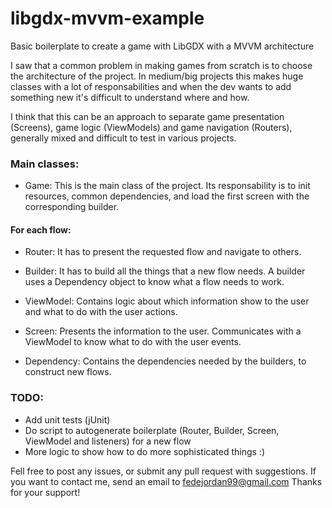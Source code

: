 # libgdx-mvvm-example
Basic boilerplate to create a game with LibGDX with a MVVM architecture

I saw that a common problem in making games from scratch is to choose the architecture of the project. 
In medium/big projects this makes huge classes with a lot of responsabilities and when the dev wants to add something new it's difficult to understand where and how.

I think that this can be an approach to separate game presentation (Screens), game logic (ViewModels) and game navigation (Routers), generally mixed and difficult to test in various projects.
### Main classes:

- Game: This is the main class of the project. Its responsability is to init resources, common dependencies, and load the first screen with the corresponding builder.

#### For each flow:

- Router: It has to present the requested flow and navigate to others.

- Builder: It has to build all the things that a new flow needs. A builder uses a Dependency object to know what a flow needs to work.

- ViewModel: Contains logic about which information show to the user and what to do with the user actions. 

- Screen: Presents the information to the user. Communicates with a ViewModel to know what to do with the user events.

- Dependency: Contains the dependencies needed by the builders, to construct new flows.


### TODO:
- Add unit tests (jUnit)
- Do script to autogenerate boilerplate (Router, Builder, Screen, ViewModel and listeners) for a new flow
- More logic to show how to do more sophisticated things :)

Fell free to post any issues, or submit any pull request with suggestions. 
If you want to contact me, send an email to fedejordan99@gmail.com
Thanks for your support!
